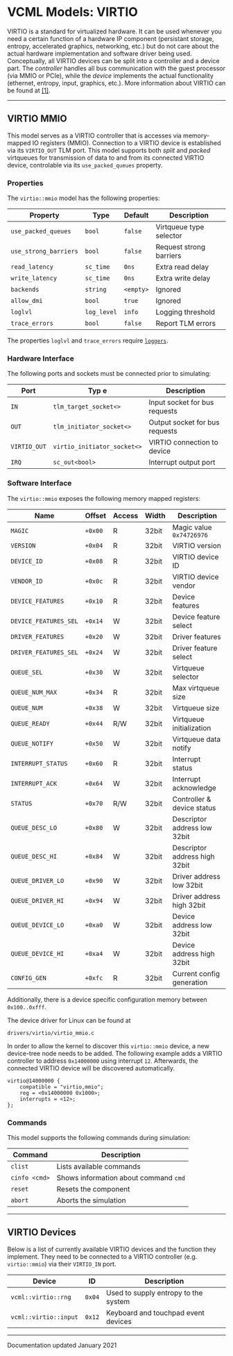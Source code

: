 # VCML Models: VIRTIO
VIRTIO is a standard for virtualized hardware. It can be used whenever you need
a certain function of a hardware IP component (persistant storage, entropy,
accelerated graphics, networking, etc.) but do not care about the actual
hardware implementation and software driver being used. Conceptually, all
VIRTIO devices can be split into a controller and a device part. The
*controller* handles all bus communication with the guest processor (via MMIO
or PCIe), while the *device* implements the actual functionality (ethernet,
entropy, input, graphics, etc.). More information about VIRTIO can be found
at [[1]](https://docs.oasis-open.org/virtio/virtio/v1.1/csprd01/virtio-v1.1-csprd01.html).

----
## VIRTIO MMIO
This model serves as a VIRTIO controller that is accesses via memory-mapped IO
registers (MMIO). Connection to a VIRTIO device is established via its
`VIRTIO_OUT` TLM port. This model supports both *split* and *packed* virtqueues
for transmission of data to and from its connected VIRTIO device, controlable
via its `use_packed_queues` property.

### Properties
The `virtio::mmio` model has the following properties:

| Property              | Type        | Default    | Description             |
| --------------------- | ----------- | ---------- | ----------------------- |
| `use_packed_queues`   | `bool`      | `false`    | Virtqueue type selector |
| `use_strong_barriers` | `bool`      | `false`    | Request strong barriers |
| `read_latency`        | `sc_time`   | `0ns`      | Extra read delay        |
| `write_latency`       | `sc_time`   | `0ns`      | Extra write delay       |
| `backends`            | `string`    | `<empty>`  | Ignored                 |
| `allow_dmi`           | `bool`      | `true`     | Ignored                 |
| `loglvl`              | `log_level` | `info`     | Logging threshold       |
| `trace_errors`        | `bool`      | `false`    | Report TLM errors       |

The properties `loglvl` and `trace_errors` require [`loggers`](../logging.md).

### Hardware Interface
The following ports and sockets must be connected prior to simulating:

| Port          | Typ e                       | Description                    |
| ------------- | --------------------------- | ------------------------------ |
| `IN`          | `tlm_target_socket<>`       | Input socket for bus requests  |
| `OUT`         | `tlm_initiator_socket<>`    | Output socket for bus requests |
| `VIRTIO_OUT`  | `virtio_initiator_socket<>` | VIRTIO connection to device    |
| `IRQ`         | `sc_out<bool>`              | Interrupt output port          |

### Software Interface
The `virtio::mmio` exposes the following memory mapped registers:

| Name                  | Offset  | Access | Width | Description                   |
| --------------------- | ------- | ------ | ----- | ----------------------------- |
| `MAGIC`               | `+0x00` |  R     | 32bit | Magic value `0x74726976`      |
| `VERSION`             | `+0x04` |  R     | 32bit | VIRTIO version                |
| `DEVICE_ID`           | `+0x08` |  R     | 32bit | VIRTIO device ID              |
| `VENDOR_ID`           | `+0x0c` |  R     | 32bit | VIRTIO device vendor          |
| `DEVICE_FEATURES`     | `+0x10` |  R     | 32bit | Device features               |
| `DEVICE_FEATURES_SEL` | `+0x14` |  W     | 32bit | Device feature select         |
| `DRIVER_FEATURES`     | `+0x20` |  W     | 32bit | Driver features               |
| `DRIVER_FEATURES_SEL` | `+0x24` |  W     | 32bit | Driver feature select         |
| `QUEUE_SEL`           | `+0x30` |  W     | 32bit | Virtqueue selector            |
| `QUEUE_NUM_MAX`       | `+0x34` |  R     | 32bit | Max virtqueue size            |
| `QUEUE_NUM`           | `+0x38` |  W     | 32bit | Virtqueue size                |
| `QUEUE_READY`         | `+0x44` |  R/W   | 32bit | Virtqueue initialization      |
| `QUEUE_NOTIFY`        | `+0x50` |  W     | 32bit | Virtqueue data notify         |
| `INTERRUPT_STATUS`    | `+0x60` |  R     | 32bit | Interrupt status              |
| `INTERRUPT_ACK`       | `+0x64` |  W     | 32bit | Interrupt acknowledge         |
| `STATUS`              | `+0x70` |  R/W   | 32bit | Controller & device status    |
| `QUEUE_DESC_LO`       | `+0x80` |  W     | 32bit | Descriptor address low 32bit  |
| `QUEUE_DESC_HI`       | `+0x84` |  W     | 32bit | Descriptor address high 32bit |
| `QUEUE_DRIVER_LO`     | `+0x90` |  W     | 32bit | Driver address low 32bit      |
| `QUEUE_DRIVER_HI`     | `+0x94` |  W     | 32bit | Driver address high 32bit     |
| `QUEUE_DEVICE_LO`     | `+0xa0` |  W     | 32bit | Device address low 32bit      |
| `QUEUE_DEVICE_HI`     | `+0xa4` |  W     | 32bit | Device address high 32bit     |
| `CONFIG_GEN`          | `+0xfc` |  R     | 32bit | Current config generation     |

Additionally, there is a device specific configuration memory between
`0x100..0xfff`.

The device driver for Linux can be found at
```
drivers/virtio/virtio_mmio.c
```

In order to allow the kernel to discover this `virtio::mmio` device, a new
device-tree node needs to be added. The following example adds a VIRTIO
controller to address `0x14000000` using interrupt `12`. Afterwards, the
connected VIRTIO device will be discovered automatically.

```
virtio@14000000 {
    compatible = "virtio,mmio";
    reg = <0x14000000 0x1000>;
    interrupts = <12>;
};
```

### Commands
This model supports the following commands during simulation:

| Command       | Description                           |
| ------------- | ------------------------------------- |
| `clist`       | Lists available commands              |
| `cinfo <cmd>` | Shows information about command `cmd` |
| `reset`       | Resets the component                  |
| `abort`       | Aborts the simulation                 |

----
## VIRTIO Devices
Below is a list of currently available VIRTIO devices and the function they
implement. They need to be connected to a VIRTIO controller (e.g.
`virtio::mmio`) via their `VIRTIO_IN` port.

| Device                | ID     | Description                          |
| --------------------- | ------ | -------------------------------------|
| `vcml::virtio::rng`   | `0x04` | Used to supply entropy to the system |
| `vcml::virtio::input` | `0x12` | Keyboard and touchpad event devices  |

----
Documentation updated January 2021
